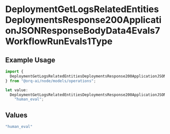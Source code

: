 # DeploymentGetLogsRelatedEntitiesDeploymentsResponse200ApplicationJSONResponseBodyData4Evals7WorkflowRunEvals1Type

## Example Usage

```typescript
import {
  DeploymentGetLogsRelatedEntitiesDeploymentsResponse200ApplicationJSONResponseBodyData4Evals7WorkflowRunEvals1Type,
} from "@orq-ai/node/models/operations";

let value:
  DeploymentGetLogsRelatedEntitiesDeploymentsResponse200ApplicationJSONResponseBodyData4Evals7WorkflowRunEvals1Type =
    "human_eval";
```

## Values

```typescript
"human_eval"
```